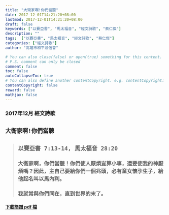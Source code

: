 ```yaml
---
title: "大衛家啊!你們當聽"
date: 2017-12-01T14:21:20+08:00
lastmod: 2017-12-01T14:21:20+08:00
draft: false
keywords: ["以賽亞書", "馬太福音", "經文詩歌", "蔡仁傑"]
description: ""
tags:  ["以賽亞書", "馬太福音", "經文詩歌", "蔡仁傑"]
categories: ["經文詩歌"]
author: "高雄市和平浸信會"

# You can also close(false) or open(true) something for this content.
# P.S. comment can only be closed
comment: false
toc: false
autoCollapseToc: true
# You can also define another contentCopyright. e.g. contentCopyright: "This is another copyright."
contentCopyright: false
reward: false
mathjax: false
---
```


### 2017年12月 經文詩歌

## `大衛家啊!你們當聽`

> ## `以賽亞書 7:13-14, 馬太福音 28:20`
> 
> ### 大衛家啊，你們當聽！你們使人厭煩豈算小事，還要使我的神厭煩嗎？因此，主自己要給你們一個兆頭，必有童女懷孕生子，給他起名叫以馬內利。
>
> ### 我就常與你們同在，直到世界的末了。

#### [下載簡譜 pdf 檔](/pdf-h/h201712.pdf "大衛家啊!你們當聽")